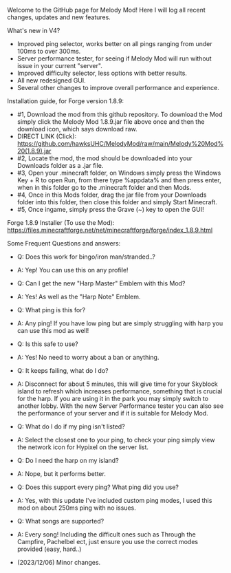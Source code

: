Welcome to the GitHub page for Melody Mod! Here I will log all recent changes, updates and new features.

What's new in V4?

- Improved ping selector, works better on all pings ranging from under 100ms to over 300ms.
- Server performance tester, for seeing if Melody Mod will run without issue in your current "server".
- Improved difficulty selector, less options with better results.
- All new redesigned GUI.
- Several other changes to improve overall performance and experience.

Installation guide, for Forge version 1.8.9:

- #1, Download the mod from this github repository. To download the Mod simply click the Melody Mod 1.8.9.jar file above once and then the download icon, which says download raw.
- DIRECT LINK (Click): https://github.com/hawksUHC/MelodyMod/raw/main/Melody%20Mod%20(1.8.9).jar
- #2, Locate the mod, the mod should be downloaded into your Downloads folder as a .jar file.
- #3, Open your .minecraft folder, on Windows simply press the Windows Key + R to open Run, from there type %appdata% and then press enter, when in this folder go to the .minecraft folder and then Mods.
- #4, Once in this Mods folder, drag the jar file from your Downloads folder into this folder, then close this folder and simply Start Minecraft.
- #5, Once ingame, simply press the Grave (~) key to open the GUI!

Forge 1.8.9 Installer (To use the Mod): https://files.minecraftforge.net/net/minecraftforge/forge/index_1.8.9.html

Some Frequent Questions and answers:

- Q: Does this work for bingo/iron man/stranded..?
- A: Yep! You can use this on any profile!

- Q: Can I get the new "Harp Master" Emblem with this Mod?
- A: Yes! As well as the "Harp Note" Emblem.

- Q: What ping is this for?
- A: Any ping! If you have low ping but are simply struggling with harp you can use this mod as well!

- Q: Is this safe to use?
- A: Yes! No need to worry about a ban or anything. 

- Q: It keeps failing, what do I do?
- A: Disconnect for about 5 minutes, this will give time for your Skyblock island to refresh which increases performance, something that is crucial for the harp. If you are using it in the park you may simply switch to another lobby. With the new Server Performance tester you can also see the performance of your server and if it is suitable for Melody Mod.

- Q: What do I do if my ping isn't listed?
- A: Select the closest one to your ping, to check your ping simply view the network icon for Hypixel on the server list.

- Q: Do I need the harp on my island?
- A: Nope, but it performs better.

- Q: Does this support every ping? What ping did you use?
- A: Yes, with this update I've included custom ping modes, I used this mod on about 250ms ping with no issues.

- Q: What songs are supported? 
- A: Every song! Including the difficult ones such as Through the Campfire, Pachelbel ect, just ensure you use the correct modes provided (easy, hard..)

- (2023/12/06) Minor changes.
